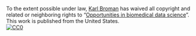 To the extent possible under law,
[Karl Broman](https://github.com/kbroman)
has waived all copyright and related or neighboring rights to
&ldquo;[Opportunities in biomedical data science](https://github.com/kbroman/Talk_Carleton2019)&rdquo;.
This work is published from the United States.
<br/>
[![CC0](https://i.creativecommons.org/p/zero/1.0/88x31.png)](https://creativecommons.org/publicdomain/zero/1.0/)
